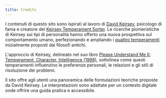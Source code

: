 ```yaml
---
title: Credits
---
```

I contenuti di questo sito sono ispirati al lavoro di [David Keirsey](https://it.wikipedia.org/wiki/David_Keirsey), psicologo di fama e creatore del [Keirsey Temperament Sorter](https://it.wikipedia.org/wiki/Keirsey_Temperament_Sorter). Le ricerche pionieristiche di Keirsey sui tipi di personalità hanno offerto una nuova prospettiva sul comportamento umano, perfezionando e ampliando i [quattro temperamenti](https://it.wikipedia.org/wiki/Quattro_temperamenti) inizialmente proposti dai filosofi antichi.

L'approccio di Keirsey, delineato nel suo libro [Please Understand Me II: Temperament, Character, Intelligence (1998)](https://openlibrary.org/books/OL488149M/Please_understand_me_II), sottolinea come questi temperamenti influenzino le preferenze personali, le relazioni e gli stili di risoluzione dei problemi. 

Il sito offre agli utenti una panoramica delle formulazioni teoriche proposte da David Keirsey. Le interpretazioni sono adattate per un contesto digitale onde offrire una guida pratica e accessibile.